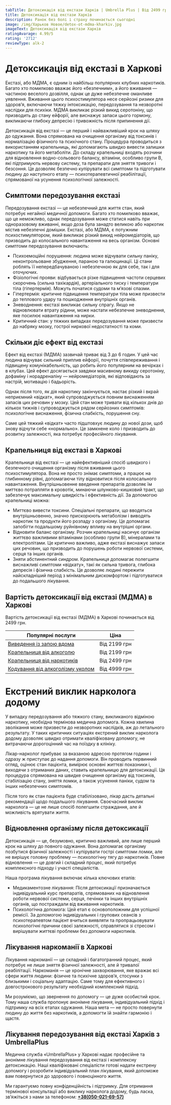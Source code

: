 ```yaml
---
tabTitle: Детоксикація від екстази Харків | Umbrella Plus | Від 2499 грн
title: Детоксикація від екстази Харків
description: Ранок без болі і страху починається сьогодні
image: /img/Харьков Новое/detox-ot-mdma-kharkiv.jpg
imageText: Детоксикація від екстази Харків
ratingAvarage: 4.99/5
rating: '2712'
reviewType: alk-2
---
```


# Детоксикація від екстазі в Харкові

Екстазі, або МДМА, є одним із найбільш популярних клубних наркотиків. Багато хто помилково вважає його «безпечним», а його вживання — частиною веселого дозвілля, однак це дуже небезпечне оманливе уявлення. Вживання цього психостимулятора несе серйозні ризики для здоров’я, включаючи тяжку інтоксикацію, передозування та незворотні наслідки для психіки. МДМА викликає різкий викид серотоніну, що призводить до стану ейфорії, але виснажує запаси цього гормону, викликаючи глибоку депресію і тривожність після припинення дії.

Детоксикація від екстазі — це перший і найважливіший крок на шляху до одужання. Вона спрямована на очищення організму від токсинів і нормалізацію фізичного та психічного стану. Процедура проводиться з використанням крапельниць, які допомагають швидко вивести залишки наркотику та його метаболіти. До складу крапельниці входять розчини для відновлення водно-сольового балансу, вітаміни, особливо групи В, які підтримують нервову систему, та препарати для зняття тривоги і безсоння. Це дозволяє безпечно купірувати всі симптоми та підготувати людину до наступного етапу — психотерапевтичної реабілітації, спрямованої на усунення психологічної залежності.

## Симптоми передозування екстазі

Передозування екстазі — це небезпечний для життя стан, який потребує негайної медичної допомоги. Багато хто помилково вважає, що це неможливо, однак передозування може статися навіть при одноразовому вживанні, якщо доза була занадто великою або наркотик містив небезпечні домішки. Екстазі, або МДМА, є потужним психостимулятором, який викликає різкий викид нейромедіаторів, що призводить до колосального навантаження на весь організм. Основні симптоми передозування включають:

* Психоемоційні порушення: людина може відчувати сильну паніку, неконтрольоване збудження, параною та галюцинації. Ці стани роблять її непередбачуваною і небезпечною як для себе, так і для оточуючих. 
* Фізіологічні прояви: відбувається різке підвищення частоти серцевих скорочень (сильна тахікардія), артеріального тиску і температури тіла (гіпертермія). Можуть початися судоми та м’язові спазми. 
* Гіпертермія: критичне підвищення температури тіла може призвести до теплового удару та пошкодження внутрішніх органів. 
* Зневоднення: екстазі викликає сильну спрагу. Якщо не відновлювати втрату рідини, може настати небезпечне зневоднення, яке посилює навантаження на нирки. 
* Критичний стан: у тяжких випадках передозування може призвести до набряку мозку, гострої ниркової недостатності та коми. 

## Скільки діє ефект від екстазі

Ефект від екстазі (МДМА) зазвичай триває від 3 до 6 годин. У цей час людина відчуває сильний приплив ейфорії, почуття співпереживання і підвищену комунікабельність, що робить його популярним на вечірках і в клубах. Цей ефект досягається завдяки масивному викиду серотоніну, дофаміну і норадреналіну — нейромедіаторів, які відповідають за настрій, мотивацію і бадьорість.

Однак після того, як дія наркотику закінчується, настає різкий і вкрай неприємний «відкат», який супроводжується повним виснаженням запасів цих речовин у мозку. Цей стан може тривати від кількох днів до кількох тижнів і супроводжується рядом серйозних симптомів: психологічне виснаження, фізична слабкість, порушення сну. 

Саме цей тяжкий «відкат» часто підштовхує людину до нової дози, щоб знову відчути себе «нормально». Це замкнене коло і призводить до розвитку залежності, яка потребує професійного лікування.

## Крапельниця від екстазі в Харкові

Крапельниця від екстазі — це найефективніший спосіб швидкого і безпечного очищення організму після вживання цього психостимулятора. Вона не просто знімає симптоми, а працює на глибинному рівні, допомагаючи тілу відновитися після колосального навантаження. Внутрішньовенне введення препаратів дозволяє їм миттєво потрапляти в кровотік, минаючи шлунково-кишковий тракт, що забезпечує максимальну швидкість і ефективність дії. За допомогою крапельниці можна:

* Миттєво вивести токсини. Спеціальні препарати, що вводяться внутрішньовенно, значно прискорюють метаболізм і виводять наркотик та продукти його розпаду з організму. Це допомагає запобігти подальшому руйнівному впливу на внутрішні органи. 
* Відновити баланс організму. Розчин крапельниці насичує організм життєво важливими вітамінами (особливо групи В), мінералами та електролітами. Це критично важливо, адже екстазі виснажує запаси цих речовин, що призводить до порушень роботи нервової системи, серця та інших органів. 
* Зняти абстинентний синдром. Крапельниця допомагає полегшити виснажливі симптоми «відкату», такі як сильна тривога, глибока депресія і фізична слабкість. Це дозволяє людині пережити найскладніший період з мінімальним дискомфортом і підготуватися до подальшого лікування. 

## Вартість детоксикації від екстазі (МДМА) в Харкові

Вартість детоксикації від екстазі (МДМА) в Харкові починається від 2499 грн.

| Популярні послуги                                                                                              | Ціна         |
| -------------------------------------------------------------------------------------------------------------- | ------------ |
| [Виведення із запою вдома](https://umbrella-plus.com.ua/uk/kharkiv/vivod-iz-zapoia-na-domy-kharkiv-ua/)        | Від 2199 грн |
| [Крапельниця від алкоголю](https://umbrella-plus.com.ua/uk/kharkiv/kapelnica_ot_alkogola_na_domy_kharkiv_ua/)  | Від 2199 грн |
| [Крапельниця від наркотиків](https://umbrella-plus.com.ua/uk/kharkiv/kap-ot-nark-ua/)                          | Від 2499 грн |
| [Кодування від алкоголізму уколом](https://umbrella-plus.com.ua/uk/kharkiv/kodirovka-ot-alkogolia-kharkiv-ua/) | Від 4999 грн |

# Екстрений виклик нарколога додому

У випадку передозування або тяжкого стану, викликаного відміною наркотику, необхідна термінова медична допомога. Кожна хвилина зволікання може призвести до незворотних наслідків, аж до летального результату. У таких критичних ситуаціях екстрений виклик нарколога додому дозволяє швидко отримати кваліфіковану допомогу, не витрачаючи дорогоцінний час на поїздку в клініку.

Лікар-нарколог прибуває за вказаною адресою протягом години і одразу ж приступає до надання допомоги. Він проводить первинний огляд, оцінює стан пацієнта, вимірює основні життєві показники і, виходячи з отриманих даних, ставить крапельницю для детоксикації. Ця процедура спрямована на швидке очищення організму від токсинів, стабілізацію стану, зняття ломки, а також усунення паніки, судом та інших небезпечних симптомів.

Після того як стан пацієнта буде стабілізовано, лікар дасть детальні рекомендації щодо подальшого лікування. Своєчасний виклик нарколога — це не лише спосіб полегшити страждання, але й можливість врятувати життя.

## Відновлення організму після детоксикації

Детоксикація — це, безумовно, критично важливий, але лише перший крок на шляху до повного одужання. Вона допомагає організму позбутися фізичної залежності і купірувати гострі симптоми ломки, але не вирішує головну проблему — психологічну тягу до наркотиків. Повне відновлення — це довгий і складний процес, який потребує комплексного підходу і участі спеціалістів.

Наша програма лікування включає кілька ключових етапів:

* Медикаментозне лікування: Після детоксикації призначається індивідуальний курс препаратів, спрямованих на відновлення роботи нервової системи, серця, печінки та інших внутрішніх органів, що постраждали від вживання наркотиків. 
* Психологічна допомога: Цей етап є основоположним для успішної ремісії. За допомогою індивідуальних і групових сеансів з психотерапевтом пацієнт вчиться виявляти та пропрацьовувати психологічні причини своєї залежності, справлятися зі стресом і вирішувати життєві проблеми без допомоги наркотиків. 

## Лікування наркоманії в Харкові

Лікування наркоманії — це складний і багатогранний процес, який потребує не лише зняття фізичної залежності, але й тривалої реабілітації. Наркоманія — це хронічне захворювання, яке вражає всі сфери життя людини: фізичне та психічне здоров’я, стосунки з близькими і соціальну адаптацію. Саме тому для ефективного і довгострокового результату необхідний комплексний підхід.

Ми розуміємо, що звернення по допомогу — це дуже особистий крок. Тому наша служба пропонує анонімне лікування, індивідуальний підхід і підтримку на всіх етапах одужання. Наша мета — не просто повернути людину до життя без наркотиків, а допомогти їй знайти гармонію і щастя.

## Лікування передозування від екстазі Харків з UmbrellaPlus

Медична служба «UmbrellaPlus» у Харкові надає професійне та анонімне лікування передозування від екстазі і комплексну детоксикацію. Наші кваліфіковані спеціалісти готові надати екстрену допомогу і розробити індивідуальний план лікування, який допоможе вам повернутися до здорового і повноцінного життя.

Ми гарантуємо повну конфіденційність і підтримку. Для отримання термінової консультації або виклику нарколога додому, будь ласка, зв’яжіться з нами за телефоном: **[+38(050-021-69-57)](tel:0500216957)**
